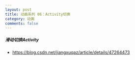 ```yaml
---
layout: post
title: 动画系列 06：Activity切换  
category: 动画
comments: false
---
```


##### 滑动切换Activity

* <https://blog.csdn.net/jiangxuqaz/article/details/47264473>

 








